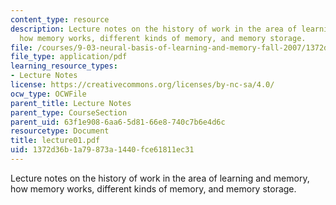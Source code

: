 ```yaml
---
content_type: resource
description: Lecture notes on the history of work in the area of learning and memory,
  how memory works, different kinds of memory, and memory storage.
file: /courses/9-03-neural-basis-of-learning-and-memory-fall-2007/1372d36b1a79873a1440fce61811ec31_lecture01.pdf
file_type: application/pdf
learning_resource_types:
- Lecture Notes
license: https://creativecommons.org/licenses/by-nc-sa/4.0/
ocw_type: OCWFile
parent_title: Lecture Notes
parent_type: CourseSection
parent_uid: 63f1e908-6aa6-5d81-66e8-740c7b6e4d6c
resourcetype: Document
title: lecture01.pdf
uid: 1372d36b-1a79-873a-1440-fce61811ec31
---
```

Lecture notes on the history of work in the area of learning and memory, how memory works, different kinds of memory, and memory storage.